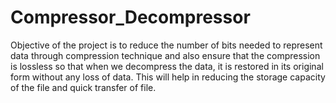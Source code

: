 # Compressor_Decompressor
Objective of the project is to reduce the number of bits needed to represent data through compression technique and also ensure that the compression is lossless so that when we decompress the data, it is restored in its original form without any loss of data. This will help in reducing the storage capacity of the file and quick transfer of file.
